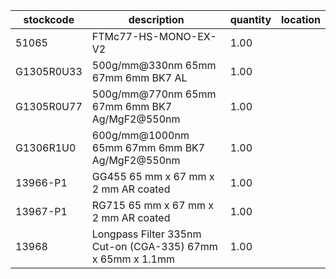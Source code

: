 |stockcode|description|quantity|location|
|---------|-----------|--------|--------|
|51065|FTMc77-HS-MONO-EX-V2|1.00||
|G1305R0U33|500g/mm@330nm 65mm 67mm 6mm BK7 AL|1.00||
|G1305R0U77|500g/mm@770nm 65mm 67mm 6mm BK7 Ag/MgF2@550nm|1.00||
|G1306R1U0|600g/mm@1000nm 65mm 67mm 6mm BK7 Ag/MgF2@550nm|1.00||
|13966-P1|GG455 65 mm x 67 mm x 2 mm AR coated|1.00||
|13967-P1|RG715 65 mm x 67 mm x 2 mm AR coated|1.00||
|13968|Longpass Filter 335nm Cut-on (CGA-335) 67mm x 65mm x 1.1mm|1.00||
